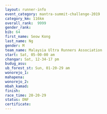 ```yaml
---
layout: runner-info 
event_category: mantra-summit-challenge-2019 
category_km: 116km 
overall_rank:  9999
gender_rank: 
bib: 64
first_name: Seow Kong
last_name: Ng
gender: M
team_name: Malaysia Ultra Runners Association
start: Sat, 05-00-00 am
changar: Sat, 12-34-17 pm
budug_asu: 
ub_forest_st: Sun, 01-20-29 am
wonorejo_1: 
mahapena: 
wonorejo_2: 
mbah_kamad: 
finish: 
race_time: 20-20-29
status: DNF
certificate: 
---
```

